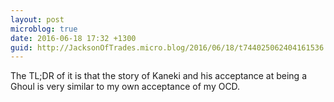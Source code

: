```yaml
---
layout: post
microblog: true
date: 2016-06-18 17:32 +1300
guid: http://JacksonOfTrades.micro.blog/2016/06/18/t744025062404161536.html
---
```

The TL;DR of it is that the story of Kaneki and his acceptance at being a Ghoul is very similar to my own acceptance of my OCD.
